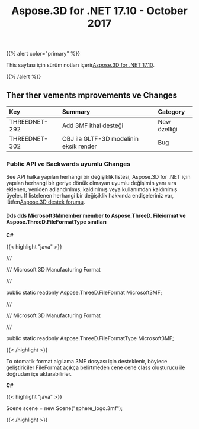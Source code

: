 ﻿---
title: Aspose.3D for .NET 17.10 - October 2017
type: docs
weight: 30
url: /tr/net/aspose-3d-for-net-17-10-october-2017/
---
{{% alert color="primary" %}} 

This sayfası için sürüm notları içerir[Aspose.3D for .NET 17.10](https://www.nuget.org/packages/Aspose.3D/17.10.0).

{{% /alert %}} 
## **Ther ther vements mprovements ve Changes**

|**Key**|**Summary**|**Category**|
|:- |:- |:- |
|THREEDNET-292|Add 3MF ithal desteği|New özelliği|
|THREEDNET-302|OBJ ila GLTF-3D modelinin eksik render|Bug|
### **Public API ve Backwards uyumlu Changes**
See API halka yapılan herhangi bir değişiklik listesi, Aspose.3D for .NET için yapılan herhangi bir geriye dönük olmayan uyumlu değişimin yanı sıra eklenen, yeniden adlandırılmış, kaldırılmış veya kullanımdan kaldırılmış üyeler. If listelenen herhangi bir değişiklik hakkında endişeleriniz var, lütfen[Aspose.3D destek forumu](https://forum.aspose.com/c/3d/18).
#### **Dds dds Microsoft3Mmember member to Aspose.ThreeD. Fileiormat ve Aspose.ThreeD.FileFormatType sınıfları**
**C#**

{{< highlight "java" >}}

 /// <summary>

/// Microsoft 3D Manufacturing Format

/// </summary>

public static readonly Aspose.ThreeD.FileFormat Microsoft3MF;



/// <summary>

/// Microsoft 3D Manufacturing Format

/// </summary>

public static readonly Aspose.ThreeD.FileFormatType Microsoft3MF;

{{< /highlight >}}

To otomatik format algılama 3MF dosyası için desteklenir, böylece geliştiriciler FileFormat açıkça belirtmeden cene cene class oluşturucu ile doğrudan içe aktarabilirler.

**C#**

{{< highlight "java" >}}

 Scene scene = new Scene("sphere_logo.3mf");

{{< /highlight >}}
